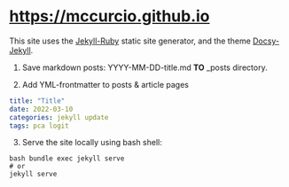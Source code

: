 # https://mccurcio.github.io

This site uses the [Jekyll-Ruby](https://jekyllrb.com/) static site generator, and the theme [Docsy-Jekyll](https://vsoch.github.io/docsy-jekyll/).

1. Save markdown posts: YYYY-MM-DD-title.md **TO** _posts directory.

2. Add YML-frontmatter to posts & article pages

```yml
title: "Title" 
date: 2022-03-10 
categories: jekyll update 
tags: pca logit
```

3. Serve the site locally using bash shell:

```
bash bundle exec jekyll serve
# or
jekyll serve 
```
